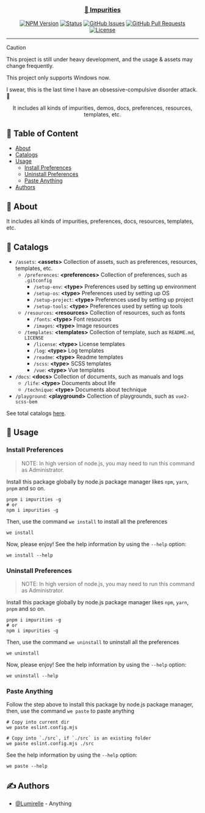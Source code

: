 <h1 align="center">
  <a href="https://github.com/lumirelle/impurities" rel="noopener">
</h1>

<h3 align="center">🥰 Impurities</h3>

<div align="center">

[![NPM Version](https://img.shields.io/npm/v/impurities)](https://www.npmjs.com/package/impurities)
[![Status](https://img.shields.io/badge/status-active-success.svg)](.)
[![GitHub Issues](https://img.shields.io/github/issues/lumirelle/impurities.svg)](https://github.com/lumirelle/impurities/issues)
[![GitHub Pull Requests](https://img.shields.io/github/issues-pr/lumirelle/impurities.svg)](https://github.com/lumirelle/impurities/pulls)
[![License](https://img.shields.io/badge/license-MIT-blue.svg)](/LICENSE)

</div>

---

> [!Caution]
>
> This project is still under heavy development, and the usage & assets may change frequently.
>
> This project only supports Windows now.
>
> I swear, this is the last time I have an obsessive-compulsive disorder attack. 🥰

<p align="center"> It includes all kinds of impurities, demos, docs, preferences, resources, templates, etc.
    <br>
</p>

## 📝 Table of Content

- [About](#about)
- [Catalogs](#catalogs)
- [Usage](#usage)
  - [Install Preferences](#install-preferences)
  - [Uninstall Preferences](#uninstall-preferences)
  - [Paste Anything](#paste-anything)
- [Authors](#authors)

## 🧐 About <a name="about"></a>

It includes all kinds of impurities, preferences, docs, resources, templates, etc.

## 📑 Catalogs <a name="catalogs"></a>

- `/assets`: **&lt;assets&gt;** Collection of assets, such as preferences, resources, templates, etc.
  - `/preferences`: **&lt;preferences&gt;** Collection of preferences, such as `.gitconfig`
    - `/setup-env`: **&lt;type&gt;** Preferences used by setting up environment
    - `/setup-os`: **&lt;type&gt;** Preferences used by setting up OS
    - `/setup-project`: **&lt;type&gt;** Preferences used by setting up project
    - `/setup-tools`: **&lt;type&gt;** Preferences used by setting up tools
  - `/resources`: **&lt;resources&gt;** Collection of resources, such as fonts
    - `/fonts`: **&lt;type&gt;** Font resources
    - `/images`: **&lt;type&gt;** Image resources
  - `/templates`: **&lt;templates&gt;** Collection of template, such as `README.md`, `LICENSE`
    - `/license`: **&lt;type&gt;** License templates
    - `/log`: **&lt;type&gt;** Log templates
    - `/readme`: **&lt;type&gt;** Readme templates
    - `/scss`: **&lt;type&gt;** SCSS templates
    - `/vue`: **&lt;type&gt;** Vue templates
- `/docs`: **&lt;docs&gt;** Collection of documents, such as manuals and logs
  - `/life`: **&lt;type&gt;** Documents about life
  - `/technique`: **&lt;type&gt;** Documents about technique
- `/playground`: **&lt;playground&gt;** Collection of playgrounds, such as `vue2-scss-bem`

See total catalogs [here](CATALOGS.json).

## 🎈 Usage <a name="usage"></a>

### Install Preferences <a name="install-preferences"></a>

> NOTE: In high version of node.js, you may need to run this command as Administrator.

Install this package globally by node.js package manager likes `npm`, `yarn`, `pnpm` and so on.

```shell
pnpm i impurities -g
# or
npm i impurities -g
```

Then, use the command `we install` to install all the preferences

```shell
we install
```

Now, please enjoy! See the help information by using the `--help` option:

```shell
we install --help
```

### Uninstall Preferences <a name="uninstall-preferences"></a>

> NOTE: In high version of node.js, you may need to run this command as Administrator.

Install this package globally by node.js package manager likes `npm`, `yarn`, `pnpm` and so on.

```shell
pnpm i impurities -g
# or
npm i impurities -g
```

Then, use the command `we uninstall` to uninstall all the preferences

```shell
we uninstall
```

Now, please enjoy! See the help information by using the `--help` option:

```shell
we uninstall --help
```

### Paste Anything <a name="paste-anything"></a>

Follow the step above to install this package by node.js package manager, then, use the command `we paste` to paste anything

```shell
# Copy into current dir
we paste eslint.config.mjs

# Copy into `./src`, if `./src` is an existing folder
we paste eslint.config.mjs ./src
```

See the help information by using the `--help` option:

```shell
we paste --help
```

## ✍️ Authors <a name="authors"></a>

- [@Lumirelle](https://github.com/lumirelle) - Anything
